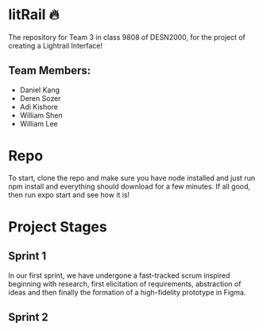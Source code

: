 # litRail 🔥
The repository for Team 3 in class 9808 of DESN2000, for the project of creating a Lightrail Interface!

## Team Members:
* Daniel Kang
* Deren Sozer
* Adi Kishore
* William Shen
* William Lee

# Repo 
To start, clone the repo and make sure you have node installed and just run npm install and everything should download for a few minutes.
If all good, then run expo start and see how it is!

# Project Stages
## Sprint 1
In our first sprint, we have undergone a fast-tracked scrum inspired beginning with research, first elicitation of requirements, abstraction of ideas and then finally the formation of a high-fidelity prototype in Figma.

## Sprint 2
